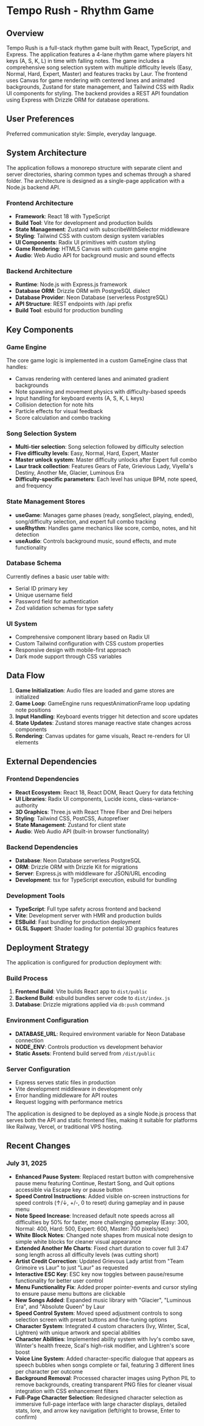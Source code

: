 # Tempo Rush - Rhythm Game

## Overview

Tempo Rush is a full-stack rhythm game built with React, TypeScript, and Express. The application features a 4-lane rhythm game where players hit keys (A, S, K, L) in time with falling notes. The game includes a comprehensive song selection system with multiple difficulty levels (Easy, Normal, Hard, Expert, Master) and features tracks by Laur. The frontend uses Canvas for game rendering with centered lanes and animated backgrounds, Zustand for state management, and Tailwind CSS with Radix UI components for styling. The backend provides a REST API foundation using Express with Drizzle ORM for database operations.

## User Preferences

Preferred communication style: Simple, everyday language.

## System Architecture

The application follows a monorepo structure with separate client and server directories, sharing common types and schemas through a shared folder. The architecture is designed as a single-page application with a Node.js backend API.

### Frontend Architecture
- **Framework**: React 18 with TypeScript
- **Build Tool**: Vite for development and production builds
- **State Management**: Zustand with subscribeWithSelector middleware
- **Styling**: Tailwind CSS with custom design system variables
- **UI Components**: Radix UI primitives with custom styling
- **Game Rendering**: HTML5 Canvas with custom game engine
- **Audio**: Web Audio API for background music and sound effects

### Backend Architecture
- **Runtime**: Node.js with Express.js framework
- **Database ORM**: Drizzle ORM with PostgreSQL dialect
- **Database Provider**: Neon Database (serverless PostgreSQL)
- **API Structure**: REST endpoints with /api prefix
- **Build Tool**: esbuild for production bundling

## Key Components

### Game Engine
The core game logic is implemented in a custom GameEngine class that handles:
- Canvas rendering with centered lanes and animated gradient backgrounds
- Note spawning and movement physics with difficulty-based speeds
- Input handling for keyboard events (A, S, K, L keys)
- Collision detection for note hits
- Particle effects for visual feedback
- Score calculation and combo tracking

### Song Selection System
- **Multi-tier selection**: Song selection followed by difficulty selection
- **Five difficulty levels**: Easy, Normal, Hard, Expert, Master
- **Master unlock system**: Master difficulty unlocks after Expert full combo
- **Laur track collection**: Features Gears of Fate, Grievious Lady, Viyella's Destiny, Another Me, Glacier, Luminous Era
- **Difficulty-specific parameters**: Each level has unique BPM, note speed, and frequency

### State Management Stores
- **useGame**: Manages game phases (ready, songSelect, playing, ended), song/difficulty selection, and expert full combo tracking
- **useRhythm**: Handles game mechanics like score, combo, notes, and hit detection
- **useAudio**: Controls background music, sound effects, and mute functionality

### Database Schema
Currently defines a basic user table with:
- Serial ID primary key
- Unique username field
- Password field for authentication
- Zod validation schemas for type safety

### UI System
- Comprehensive component library based on Radix UI
- Custom Tailwind configuration with CSS custom properties
- Responsive design with mobile-first approach
- Dark mode support through CSS variables

## Data Flow

1. **Game Initialization**: Audio files are loaded and game stores are initialized
2. **Game Loop**: GameEngine runs requestAnimationFrame loop updating note positions
3. **Input Handling**: Keyboard events trigger hit detection and score updates
4. **State Updates**: Zustand stores manage reactive state changes across components
5. **Rendering**: Canvas updates for game visuals, React re-renders for UI elements

## External Dependencies

### Frontend Dependencies
- **React Ecosystem**: React 18, React DOM, React Query for data fetching
- **UI Libraries**: Radix UI components, Lucide icons, class-variance-authority
- **3D Graphics**: Three.js with React Three Fiber and Drei helpers
- **Styling**: Tailwind CSS, PostCSS, Autoprefixer
- **State Management**: Zustand for client state
- **Audio**: Web Audio API (built-in browser functionality)

### Backend Dependencies
- **Database**: Neon Database serverless PostgreSQL
- **ORM**: Drizzle ORM with Drizzle Kit for migrations
- **Server**: Express.js with middleware for JSON/URL encoding
- **Development**: tsx for TypeScript execution, esbuild for bundling

### Development Tools
- **TypeScript**: Full type safety across frontend and backend
- **Vite**: Development server with HMR and production builds
- **ESBuild**: Fast bundling for production deployment
- **GLSL Support**: Shader loading for potential 3D graphics features

## Deployment Strategy

The application is configured for production deployment with:

### Build Process
1. **Frontend Build**: Vite builds React app to `dist/public`
2. **Backend Build**: esbuild bundles server code to `dist/index.js`
3. **Database**: Drizzle migrations applied via `db:push` command

### Environment Configuration
- **DATABASE_URL**: Required environment variable for Neon Database connection
- **NODE_ENV**: Controls production vs development behavior
- **Static Assets**: Frontend build served from `/dist/public`

### Server Configuration
- Express serves static files in production
- Vite development middleware in development only
- Error handling middleware for API routes
- Request logging with performance metrics

The application is designed to be deployed as a single Node.js process that serves both the API and static frontend files, making it suitable for platforms like Railway, Vercel, or traditional VPS hosting.

## Recent Changes

### July 31, 2025
- **Enhanced Pause System**: Replaced restart button with comprehensive pause menu featuring Continue, Restart Song, and Quit options accessible via Escape key or pause button
- **Speed Control Instructions**: Added visible on-screen instructions for speed controls (↑/↓, +/-, 0 to reset) during gameplay and in pause menu
- **Note Speed Increase**: Increased default note speeds across all difficulties by 50% for faster, more challenging gameplay (Easy: 300, Normal: 400, Hard: 500, Expert: 600, Master: 700 pixels/sec)
- **White Block Notes**: Changed note shapes from musical note design to simple white blocks for cleaner visual appearance
- **Extended Another Me Charts**: Fixed chart duration to cover full 3:47 song length across all difficulty levels (was cutting short)
- **Artist Credit Correction**: Updated Grievous Lady artist from "Team Grimoire vs Laur" to just "Laur" as requested
- **Interactive ESC Key**: ESC key now toggles between pause/resume functionality for better user control
- **Menu Functionality Fix**: Added proper pointer-events and cursor styling to ensure pause menu buttons are clickable
- **New Songs Added**: Expanded music library with "Glacier", "Luminous Era", and "Absolute Queen" by Laur
- **Speed Control System**: Moved speed adjustment controls to song selection screen with preset buttons and fine-tuning options
- **Character System**: Integrated 4 custom characters (Ivy, Winter, Scal, Lightren) with unique artwork and special abilities
- **Character Abilities**: Implemented ability system with Ivy's combo save, Winter's health freeze, Scal's high-risk modifier, and Lightren's score boost
- **Voice Line System**: Added character-specific dialogue that appears as speech bubbles when songs complete or fail, featuring 3 different lines per character per outcome
- **Background Removal**: Processed character images using Python PIL to remove backgrounds, creating transparent PNG files for cleaner visual integration with CSS enhancement filters
- **Full-Page Character Selection**: Redesigned character selection as immersive full-page interface with large character displays, detailed stats, lore, and arrow key navigation (left/right to browse, Enter to confirm)